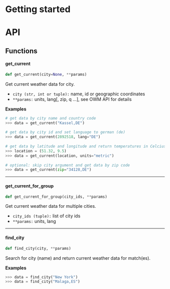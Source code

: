 # Getting started
# API
## Functions
#### get_current
```Python
def get_current(city=None, **params)
```
Get current weather data for city.

* ``city (str, int or tuple):`` name, id or geographic coordinates
* ``**params:`` units, lang[, zip, q ...], see OWM API for details

**Examples**
```Python
# get data by city name and country code
>>> data = get_current("Kassel,DE")
	
# get data by city id and set language to german (de)
>>> data = get_current(2892518, lang="DE")
	
# get data by latitude and longitude and return temperatures in Celcius
>>> location = (51.32, 9.5)
>>> data = get_current(location, units="metric")
	
# optional: skip city argument and get data by zip code
>>> data = get_current(zip="34128,DE") 
```
***
#### get_current_for_group
```Python  
def get_current_for_group(city_ids, **params)
```
Get current weather data for multiple cities.

* ``city_ids (tuple):``  list of city ids
* ``**params:`` units, lang
***
#### find_city
```Python
def find_city(city, **params)
```
Search for city (name) and return current weather data for match(es).

**Examples**   
```Python   
>>> data = find_city("New York")
>>> data = find_city("Malaga,ES")
```
